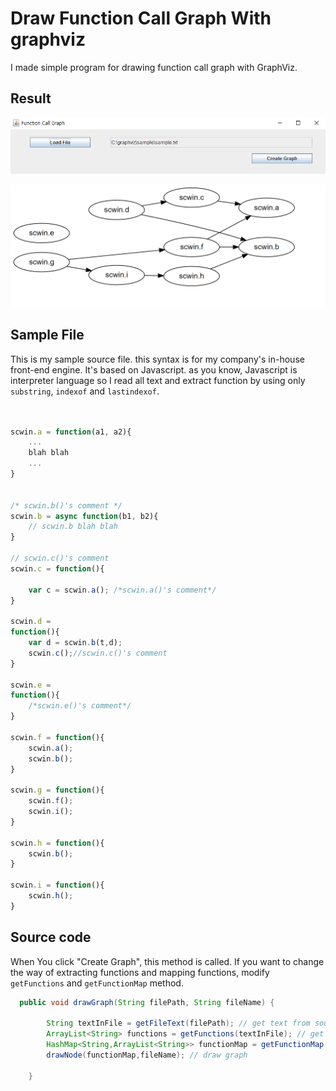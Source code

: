 # Draw Function Call Graph With graphviz
I made simple program for drawing function call graph with GraphViz. 

## Result

![image](./images/run.png)

![image](./images/result.png)


## Sample File
This is my sample source file. this syntax is for my company's in-house front-end engine. It's based on Javascript. as you know, Javascript is interpreter language so I read all text and extract function by using only `substring`, `indexof` and `lastindexof`.
```javascript


scwin.a = function(a1, a2){
	...
	blah blah
	...
}


/* scwin.b()'s comment */
scwin.b = async function(b1, b2){
	// scwin.b blah blah
}

// scwin.c()'s comment
scwin.c = function(){
	
	var c = scwin.a(); /*scwin.a()'s comment*/
}

scwin.d = 
function(){
	var d = scwin.b(t,d);
	scwin.c();//scwin.c()'s comment
}

scwin.e = 
function(){
	/*scwin.e()'s comment*/
}

scwin.f = function(){
	scwin.a();
	scwin.b();
}

scwin.g = function(){
	scwin.f();
	scwin.i();
}

scwin.h = function(){
	scwin.b();
}

scwin.i = function(){
	scwin.h();
}
```

## Source code

When You click "Create Graph", this method is called. If you want to change the way of extracting functions and mapping functions, modify `getFunctions` and `getFunctionMap` method.
```java
  public void drawGraph(String filePath, String fileName) {

        String textInFile = getFileText(filePath); // get text from source file.
        ArrayList<String> functions = getFunctions(textInFile); // get defined function
        HashMap<String,ArrayList<String>> functionMap = getFunctionMap(functions,textInFile);
        drawNode(functionMap,fileName); // draw graph
        
    }
```
